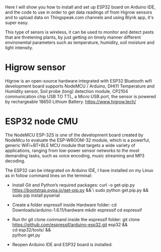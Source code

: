 Here I will show you how to install and set up ESP32 board on Arduino IDE, and the code to use in order to get data readings of  from Higrow sensors and to upload data on Thingspeak.com channels and using Blynk app, it's super easy.

This type of sensro is wireless, it can be used to monitor and  detect pests that are thretening plants, by just getting on timely manner different environemtal parameters such as temperature, humidity, soil moisture and light intensity. 

# Higrow sensor 
Higrow is an open-source hardware integrated with ESP32 Bluetooth wifi development board supports NodeMCU / Arduino, DHt11 Temperature and Humidity sensor, Soil probe (long) detection module, CP2104 communication chip USB TO TTL, a Micro USB port, the sensor is powered by rechargeable 18650 Lithium Battery.
https://www.higrow.tech/ 

# ESP32 node CMU 
The NodeMCU ESP-32S is one of the development board created by NodeMcu to evaluate the ESP-WROOM-32 module, which is a powerful, generic WiFi+BT+BLE MCU module that targets a wide variety of applications, ranging from low-power sensor networks to the most demanding tasks, such as voice encoding, music streaming and MP3 decoding.

The ESP32 can be integrated on Arduino IDE, I have installed on my Linux as in follow command lines on the terminal:
- Install Git and Python’s required packages:
curl -o get-pip.py https://bootstrap.pypa.io/get-pip.py && \ 
sudo python get.pip.py && \
sudo pip install pyserial

- Create a folder espressif inside Hardware folder:
cd Downloads/arduino-1.6.11/hardware
mkdir espressif 
cd espressif

- Run thr git clone command inside the espressif folder:
git clone https://github.com/espressif/arduino-esp32.git esp32 && \
cd esp32/tools/ && \
python get.py

- Reopen Arduino IDE and ESP32 board is installed. 
